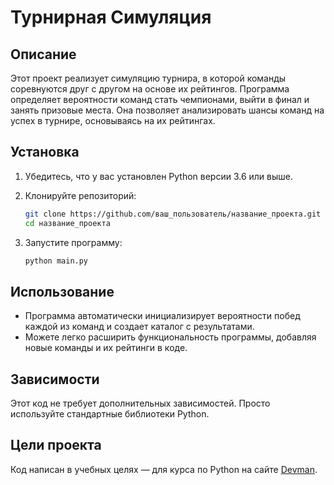 # Турнирная Симуляция

## Описание

Этот проект реализует симуляцию турнира, в которой команды соревнуются друг с другом на основе их рейтингов. Программа определяет вероятности команд стать чемпионами, выйти в финал и занять призовые места. Она позволяет анализировать шансы команд на успех в турнире, основываясь на их рейтингах.

## Установка

1. Убедитесь, что у вас установлен Python версии 3.6 или выше.
2. Клонируйте репозиторий:

   ```bash
   git clone https://github.com/ваш_пользователь/название_проекта.git
   cd название_проекта
   ```

3. Запустите программу:

    ```bash
    python main.py
    ```

## Использование

* Программа автоматически инициализирует вероятности побед каждой из команд и создает каталог с результатами.
* Можете легко расширить функциональность программы, добавляя новые команды и их рейтинги в коде.

## Зависимости

Этот код не требует дополнительных зависимостей. Просто используйте стандартные библиотеки Python.

## Цели проекта

Код написан в учебных целях — для курса по Python на сайте [Devman](https://dvmn.org).
